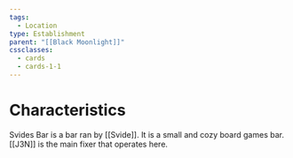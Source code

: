 ```yaml
---
tags:
  - Location
type: Establishment
parent: "[[Black Moonlight]]"
cssclasses:
  - cards
  - cards-1-1
---
```

# Characteristics
Svides Bar is a bar ran by [[Svide]]. It is a small and cozy board games bar. [[J3N]] is the main fixer that operates here.
